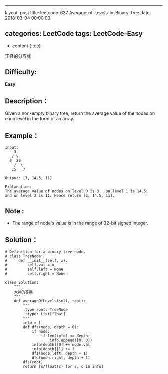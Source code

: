 
---
layout: post
title:  leetcode-637 Average-of-Levels-in-Binary-Tree
date:   2018-03-04 00:00:00

categories: LeetCode
tags: LeetCode-Easy
---

* content
{:toc}

正经的分界线





## Difficulty:

**Easy**

## Description：

Given a non-empty binary tree, return the average value of the nodes on each level in the form of an array. 

## Example：

```
Input:
    3
   / \
  9  20
    /  \
   15   7
   
Output: [3, 14.5, 11]

Explanation:
The average value of nodes on level 0 is 3,  on level 1 is 14.5, 
and on level 2 is 11. Hence return [3, 14.5, 11].
```

## Note :

- The range of node's value is in the range of 32-bit signed integer.

## Solution：

```
# Definition for a binary tree node.
# class TreeNode:
#     def __init__(self, x):
#         self.val = x
#         self.left = None
#         self.right = None

class Solution:
    """
    大神的答案
    """
    def averageOfLevels(self, root):
        """
        :type root: TreeNode
        :rtype: List[float]
        """
        info = []
        def dfs(node, depth = 0):
            if node:
                if len(info) <= depth:
                    info.append([0, 0])
            info[depth][0] += node.val
            info[depth][1] += 1
            dfs(node.left, depth + 1)
            dfs(node.right, depth + 1)
        dfs(root)
        return [s/float(c) for s, c in info] 
```